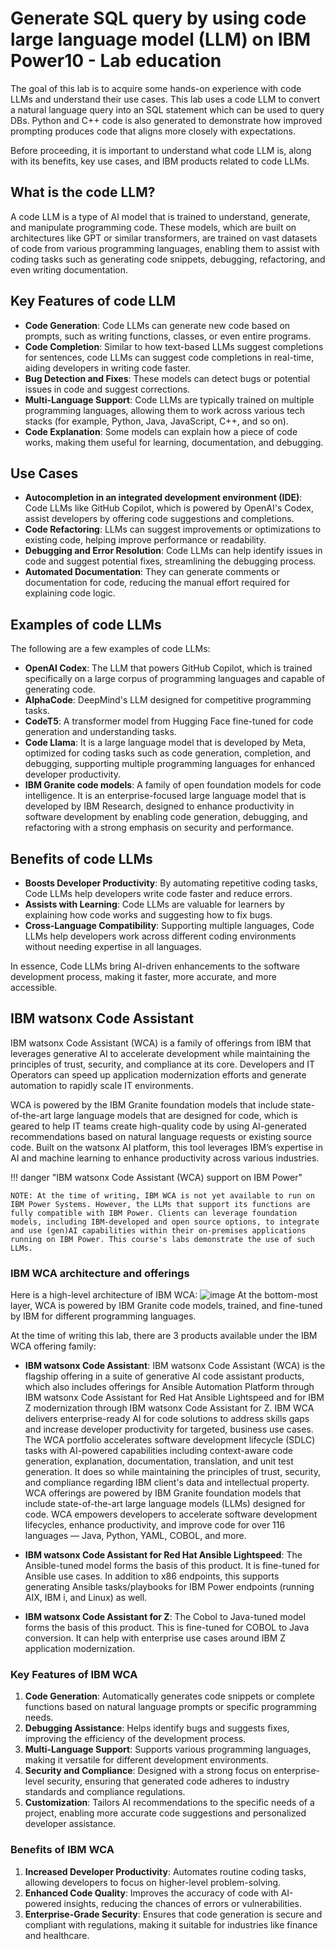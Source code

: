 # Generate SQL query by using code large language model (LLM) on IBM Power10 - Lab education

The goal of this lab is to acquire some hands-on experience with code LLMs and understand their use cases.
This lab uses a code LLM to convert a natural language query into an SQL statement which can be used to query DBs.
Python and C++ code is also generated to demonstrate how improved prompting produces code that aligns more closely with expectations.

Before proceeding, it is important to understand what code LLM is, along with its benefits, key use cases, and IBM products related to code LLMs.

## What is the code LLM?

A code LLM is a type of AI model that is trained to understand, generate, and manipulate programming code.
These models, which are built on architectures like GPT or similar transformers, are trained on vast datasets of code from various programming languages, enabling them to assist with coding tasks such as generating code snippets, debugging, refactoring, and even writing documentation.

## Key Features of code LLM

  - **Code Generation**: Code LLMs can generate new code based on prompts, such as writing functions, classes, or even entire programs.
  - **Code Completion**: Similar to how text-based LLMs suggest completions for sentences, code LLMs can suggest code completions in real-time, aiding developers in writing code faster.
  - **Bug Detection and Fixes**: These models can detect bugs or potential issues in code and suggest corrections.
  - **Multi-Language Support**: Code LLMs are typically trained on multiple programming languages, allowing them to work across various tech stacks (for example, Python, Java, JavaScript, C++, and so on).
  - **Code Explanation**: Some models can explain how a piece of code works, making them useful for learning, documentation, and debugging.

## Use Cases

  - **Autocompletion in an integrated development environment (IDE)**: Code LLMs like GitHub Copilot, which is powered by OpenAI's Codex, assist developers by offering code suggestions and completions.
  - **Code Refactoring**: LLMs can suggest improvements or optimizations to existing code, helping improve performance or readability.
  - **Debugging and Error Resolution**: Code LLMs can help identify issues in code and suggest potential fixes, streamlining the debugging process.
  - **Automated Documentation**: They can generate comments or documentation for code, reducing the manual effort required for explaining code logic.

## Examples of code LLMs
  
  The following are a few examples of code LLMs:
  
  - **OpenAI Codex**: The LLM that powers GitHub Copilot, which is trained specifically on a large corpus of programming languages and capable of generating code.
  - **AlphaCode**: DeepMind's LLM designed for competitive programming tasks.
  - **CodeT5**: A transformer model from Hugging Face fine-tuned for code generation and understanding tasks.
  - **Code Llama**: It is a large language model that is developed by Meta, optimized for coding tasks such as code generation, completion, and debugging, supporting multiple programming languages for enhanced developer productivity.
  - **IBM Granite code models**: A family of open foundation models for code intelligence. It is an enterprise-focused large language model that is developed by IBM Research, designed to enhance productivity in software development by enabling code generation, debugging, and refactoring with a strong emphasis on security and performance.

## Benefits of code LLMs

  - **Boosts Developer Productivity**: By automating repetitive coding tasks, Code LLMs help developers write code faster and reduce errors.
  - **Assists with Learning**: Code LLMs are valuable for learners by explaining how code works and suggesting how to fix bugs.
  - **Cross-Language Compatibility**: Supporting multiple languages, Code LLMs help developers work across different coding environments without needing expertise in all languages.
    
In essence, Code LLMs bring AI-driven enhancements to the software development process, making it faster, more accurate, and more accessible.

## IBM watsonx Code Assistant

IBM watsonx Code Assistant (WCA) is a family of offerings from IBM that leverages generative AI to accelerate development while maintaining the principles of trust, security, and compliance at its core. Developers and IT Operators can speed up application modernization efforts and generate automation to rapidly scale IT environments. 

WCA is powered by the IBM Granite foundation models that include state-of-the-art large language models that are designed for code, which is geared to help IT teams create high-quality code by using AI-generated recommendations based on natural language requests or existing source code. Built on the watsonx AI platform, this tool leverages IBM’s expertise in AI and machine learning to enhance productivity across various industries.

!!! danger "IBM watsonx Code Assistant (WCA) support on IBM Power"

    NOTE: At the time of writing, IBM WCA is not yet available to run on IBM Power Systems. However, the LLMs that support its functions are fully compatible with IBM Power. Clients can leverage foundation models, including IBM-developed and open source options, to integrate and use (gen)AI capabilities within their on-premises applications running on IBM Power. This course's labs demonstrate the use of such LLMs.

### IBM WCA architecture and offerings

Here is a high-level architecture of IBM WCA:
![image](https://github.com/user-attachments/assets/71decd7c-fc8e-46a0-8765-ecfc38b897d4)
At the bottom-most layer, WCA is powered by IBM Granite code models, trained, and fine-tuned by IBM for different programming languages.

At the time of writing this lab, there are 3 products available under the IBM WCA offering family:

- **IBM watsonx Code Assistant**: IBM watsonx Code Assistant (WCA) is the flagship offering in a suite of generative AI code assistant products, which also includes offerings for Ansible Automation Platform through IBM watsonx Code Assistant for Red Hat Ansible Lightspeed and for IBM Z modernization through IBM watsonx Code Assistant for Z. IBM WCA delivers enterprise-ready AI for code solutions to address skills gaps and increase developer productivity for targeted, business use cases. The WCA portfolio accelerates software development lifecycle (SDLC) tasks with AI-powered capabilities including context-aware code generation, explanation, documentation, translation, and unit test generation. It does so while maintaining the principles of trust, security, and compliance regarding IBM client's data and intellectual property. WCA offerings are powered by IBM Granite foundation models that include state-of-the-art large language models (LLMs) designed for code. WCA empowers developers to accelerate software development lifecycles, enhance productivity, and improve code for over 116 languages — Java, Python, YAML, COBOL, and more.

- **IBM watsonx Code Assistant for Red Hat Ansible Lightspeed**: The Ansible-tuned model forms the basis of this product. It is fine-tuned for Ansible use cases. In addition to x86 endpoints, this supports generating Ansible tasks/playbooks for IBM Power endpoints (running AIX, IBM i, and Linux) as well.
  
- **IBM watsonx Code Assistant for Z**: The Cobol to Java-tuned model forms the basis of this product. This is fine-tuned for COBOL to Java conversion. It can help with enterprise use cases around IBM Z application modernization.

### Key Features of IBM WCA

1. **Code Generation**: Automatically generates code snippets or complete functions based on natural language prompts or specific programming needs.
2. **Debugging Assistance**: Helps identify bugs and suggests fixes, improving the efficiency of the development process.
3. **Multi-Language Support**: Supports various programming languages, making it versatile for different development environments.
4. **Security and Compliance**: Designed with a strong focus on enterprise-level security, ensuring that generated code adheres to industry standards and compliance regulations.
5. **Customization**: Tailors AI recommendations to the specific needs of a project, enabling more accurate code suggestions and personalized developer assistance.

### Benefits of IBM WCA

1. **Increased Developer Productivity**: Automates routine coding tasks, allowing developers to focus on higher-level problem-solving.
2. **Enhanced Code Quality**: Improves the accuracy of code with AI-powered insights, reducing the chances of errors or vulnerabilities.
3. **Enterprise-Grade Security**: Ensures that code generation is secure and compliant with regulations, making it suitable for industries like finance and healthcare.
